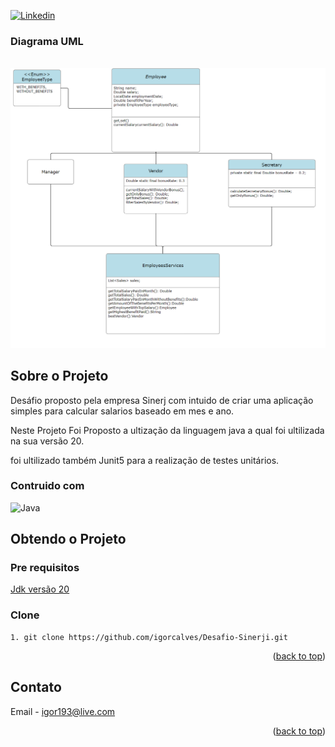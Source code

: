 
<a name="readme-top"></a>



[![Linkedin](https://img.shields.io/badge/LinkedIn-0077B5?style=for-the-badge&logo=linkedin&logoColor=white)](https://www.linkedin.com/in/igor-alves-026397131/)

### Diagrama UML
<br />
<div align="center">
  <img src = "UmlS.png">
</div>


## Sobre o Projeto

Desáfio proposto pela empresa Sinerj com intuido de criar uma aplicação simples para calcular salarios baseado em mes e ano.

Neste Projeto Foi Proposto a ultização da linguagem java a qual foi ultilizada na sua versão 20.

foi ultilizado também Junit5 para a realização de testes unitários.




### Contruido com


![Java](https://img.shields.io/badge/Java-ED8B00?style=for-the-badge&logo=openjdk&logoColor=white)


## Obtendo o Projeto


### Pre requisitos

[Jdk versão 20 ](https://www.oracle.com/java/technologies/javase/jdk20-archive-downloads.html)


### Clone

   ```
1. git clone https://github.com/igorcalves/Desafio-Sinerji.git
   ```
  


<p align="right">(<a href="#readme-top">back to top</a>)</p>








<!-- CONTACT -->
## Contato

Email -  igor193@live.com

<p align="right">(<a href="#readme-top">back to top</a>)</p>




